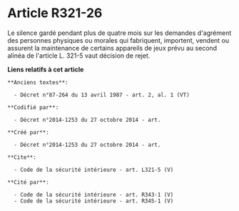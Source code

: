 # Article R321-26

Le silence gardé pendant plus de quatre mois sur les demandes d'agrément des personnes physiques ou morales qui fabriquent,
importent, vendent ou assurent la maintenance de certains appareils de jeux prévu au second alinéa de l'article L. 321-5 vaut
décision de rejet.

**Liens relatifs à cet article**

	**Anciens textes**:

	  - Décret n°87-264 du 13 avril 1987 - art. 2, al. 1 (VT)

	**Codifié par**:

	  - Décret n°2014-1253 du 27 octobre 2014 - art.

	**Créé par**:

	  - Décret n°2014-1253 du 27 octobre 2014 - art.

	**Cite**:

	  - Code de la sécurité intérieure - art. L321-5 (V)

	**Cité par**:

	  - Code de la sécurité intérieure - art. R343-1 (V)
	  - Code de la sécurité intérieure - art. R345-1 (V)
